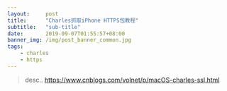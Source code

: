 ```yaml
---
layout:     post
title:      "Charles抓取iPhone HTTPS包教程"
subtitle:   "sub-title"
date:       2019-09-07T01:55:57+08:00
banner_img: /img/post_banner_common.jpg
tags:
    - charles
    - https
---
```

> desc..
> https://www.cnblogs.com/volnet/p/macOS-charles-ssl.html